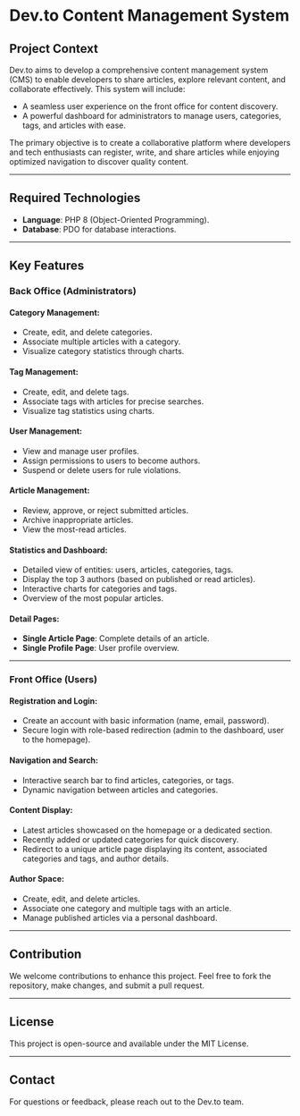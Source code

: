 # Dev.to Content Management System

## Project Context

Dev.to aims to develop a comprehensive content management system (CMS) to enable developers to share articles, explore relevant content, and collaborate effectively. This system will include:

- A seamless user experience on the front office for content discovery.
- A powerful dashboard for administrators to manage users, categories, tags, and articles with ease.

The primary objective is to create a collaborative platform where developers and tech enthusiasts can register, write, and share articles while enjoying optimized navigation to discover quality content.

---

## Required Technologies

- **Language**: PHP 8 (Object-Oriented Programming).
- **Database**: PDO for database interactions.

---

## Key Features

### Back Office (Administrators)

#### Category Management:
- Create, edit, and delete categories.
- Associate multiple articles with a category.
- Visualize category statistics through charts.

#### Tag Management:
- Create, edit, and delete tags.
- Associate tags with articles for precise searches.
- Visualize tag statistics using charts.

#### User Management:
- View and manage user profiles.
- Assign permissions to users to become authors.
- Suspend or delete users for rule violations.

#### Article Management:
- Review, approve, or reject submitted articles.
- Archive inappropriate articles.
- View the most-read articles.

#### Statistics and Dashboard:
- Detailed view of entities: users, articles, categories, tags.
- Display the top 3 authors (based on published or read articles).
- Interactive charts for categories and tags.
- Overview of the most popular articles.

#### Detail Pages:
- **Single Article Page**: Complete details of an article.
- **Single Profile Page**: User profile overview.

---

### Front Office (Users)

#### Registration and Login:
- Create an account with basic information (name, email, password).
- Secure login with role-based redirection (admin to the dashboard, user to the homepage).

#### Navigation and Search:
- Interactive search bar to find articles, categories, or tags.
- Dynamic navigation between articles and categories.

#### Content Display:
- Latest articles showcased on the homepage or a dedicated section.
- Recently added or updated categories for quick discovery.
- Redirect to a unique article page displaying its content, associated categories and tags, and author details.

#### Author Space:
- Create, edit, and delete articles.
- Associate one category and multiple tags with an article.
- Manage published articles via a personal dashboard.

---

## Contribution

We welcome contributions to enhance this project. Feel free to fork the repository, make changes, and submit a pull request.

---

## License

This project is open-source and available under the MIT License.

---

## Contact

For questions or feedback, please reach out to the Dev.to team.
